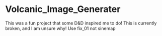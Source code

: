 # Volcanic_Image_Generater
This was a fun project that some D&amp;D inspired me to do! This is currently broken, and I am unsure why!
Use fix_01 not sinemap
